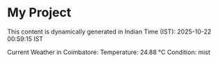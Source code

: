 # My Project

This content is dynamically generated in Indian Time (IST): 2025-10-22 00:59:15 IST


Current Weather in Coimbatore:
Temperature: 24.88 °C
Condition: mist
